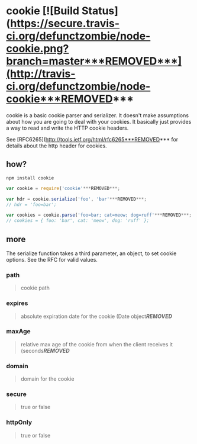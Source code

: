 # cookie [![Build Status](https://secure.travis-ci.org/defunctzombie/node-cookie.png?branch=master***REMOVED***](http://travis-ci.org/defunctzombie/node-cookie***REMOVED*** #

cookie is a basic cookie parser and serializer. It doesn't make assumptions about how you are going to deal with your cookies. It basically just provides a way to read and write the HTTP cookie headers.

See [RFC6265](http://tools.ietf.org/html/rfc6265***REMOVED*** for details about the http header for cookies.

## how?

```
npm install cookie
```

```javascript
var cookie = require('cookie'***REMOVED***;

var hdr = cookie.serialize('foo', 'bar'***REMOVED***;
// hdr = 'foo=bar';

var cookies = cookie.parse('foo=bar; cat=meow; dog=ruff'***REMOVED***;
// cookies = { foo: 'bar', cat: 'meow', dog: 'ruff' };
```

## more

The serialize function takes a third parameter, an object, to set cookie options. See the RFC for valid values.

### path
> cookie path

### expires
> absolute expiration date for the cookie (Date object***REMOVED***

### maxAge
> relative max age of the cookie from when the client receives it (seconds***REMOVED***

### domain
> domain for the cookie

### secure
> true or false

### httpOnly
> true or false

